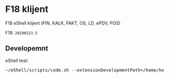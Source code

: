 # F18 klijent

F18 eShell klijent (FIN, KALK, FAKT, OS, LD, ePDV, POS)

F18: `20190223.5`


## Developemnt

eShell test:

<pre>
~/eShell/scripts/code.sh --extensionDevelopmentPath=/home/hernad/vscode-f18
</pre>